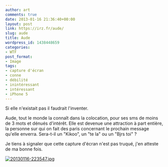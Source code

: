 ```yaml
---
author: art
comments: true
date: 2013-01-16 21:36:40+00:00
layout: post
link: https://irz.fr/aude/
slug: aude
title: Aude
wordpress_id: 1438448659
categories:
- WTF
post_format:
- Image
tags:
- capture d'écran
- conne
- débilité
- inintéressant
- intéressant
- iPhone 5
---
```


Si elle n'existait pas il faudrait l'inventer.

Aude, tout le monde la connaît dans la colocation, pour ses sms de moins de 3 mots et dénués d'intérêt. Elle est devenue une attraction à part entière, la personne sur qui on fait des paris concernant le prochain message qu'elle enverra. Sera-t-il un "Kikoo", un "te la" ou un "Bjrs toi" ?

Je tiens à signaler que cette capture d'écran n'est pas truqué, j'en atteste de ma bonne fois.



[![20130116-223547.jpg](https://static.irz.fr/2013/01/20130116-223547.jpg)](https://static.irz.fr/2013/01/20130116-223547.jpg)
